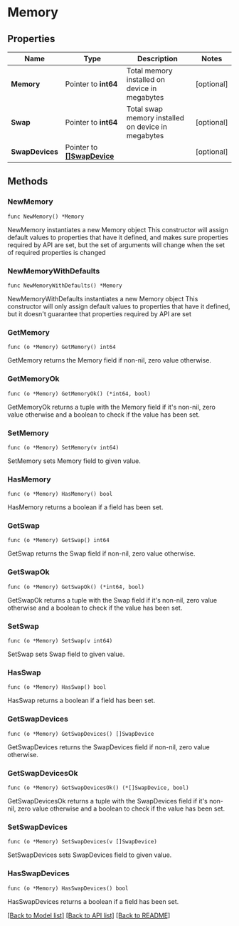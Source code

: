 # Memory

## Properties

Name | Type | Description | Notes
------------ | ------------- | ------------- | -------------
**Memory** | Pointer to **int64** | Total memory installed on device in megabytes | [optional] 
**Swap** | Pointer to **int64** | Total swap memory installed on device in megabytes | [optional] 
**SwapDevices** | Pointer to [**[]SwapDevice**](SwapDevice.md) |  | [optional] 

## Methods

### NewMemory

`func NewMemory() *Memory`

NewMemory instantiates a new Memory object
This constructor will assign default values to properties that have it defined,
and makes sure properties required by API are set, but the set of arguments
will change when the set of required properties is changed

### NewMemoryWithDefaults

`func NewMemoryWithDefaults() *Memory`

NewMemoryWithDefaults instantiates a new Memory object
This constructor will only assign default values to properties that have it defined,
but it doesn't guarantee that properties required by API are set

### GetMemory

`func (o *Memory) GetMemory() int64`

GetMemory returns the Memory field if non-nil, zero value otherwise.

### GetMemoryOk

`func (o *Memory) GetMemoryOk() (*int64, bool)`

GetMemoryOk returns a tuple with the Memory field if it's non-nil, zero value otherwise
and a boolean to check if the value has been set.

### SetMemory

`func (o *Memory) SetMemory(v int64)`

SetMemory sets Memory field to given value.

### HasMemory

`func (o *Memory) HasMemory() bool`

HasMemory returns a boolean if a field has been set.

### GetSwap

`func (o *Memory) GetSwap() int64`

GetSwap returns the Swap field if non-nil, zero value otherwise.

### GetSwapOk

`func (o *Memory) GetSwapOk() (*int64, bool)`

GetSwapOk returns a tuple with the Swap field if it's non-nil, zero value otherwise
and a boolean to check if the value has been set.

### SetSwap

`func (o *Memory) SetSwap(v int64)`

SetSwap sets Swap field to given value.

### HasSwap

`func (o *Memory) HasSwap() bool`

HasSwap returns a boolean if a field has been set.

### GetSwapDevices

`func (o *Memory) GetSwapDevices() []SwapDevice`

GetSwapDevices returns the SwapDevices field if non-nil, zero value otherwise.

### GetSwapDevicesOk

`func (o *Memory) GetSwapDevicesOk() (*[]SwapDevice, bool)`

GetSwapDevicesOk returns a tuple with the SwapDevices field if it's non-nil, zero value otherwise
and a boolean to check if the value has been set.

### SetSwapDevices

`func (o *Memory) SetSwapDevices(v []SwapDevice)`

SetSwapDevices sets SwapDevices field to given value.

### HasSwapDevices

`func (o *Memory) HasSwapDevices() bool`

HasSwapDevices returns a boolean if a field has been set.


[[Back to Model list]](../README.md#documentation-for-models) [[Back to API list]](../README.md#documentation-for-api-endpoints) [[Back to README]](../README.md)


